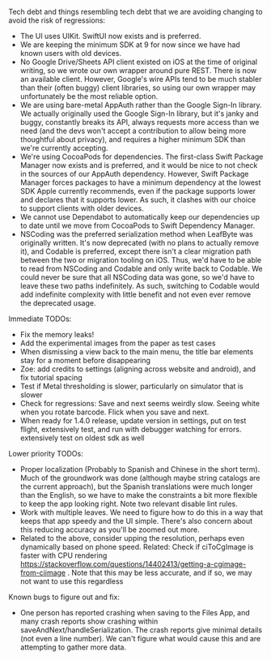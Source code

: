 Tech debt and things resembling tech debt that we are avoiding changing to avoid the risk of regressions:
* The UI uses UIKit. SwiftUI now exists and is preferred.
* We are keeping the minimum SDK at 9 for now since we have had known users with old devices.
* No Google Drive/Sheets API client existed on iOS at the time of original writing, so we wrote our own wrapper around pure REST. There is now an available client. However, Google's wire APIs tend to be much stabler than their (often buggy) client libraries, so using our own wrapper may unfortunately be the most reliable option.
* We are using bare-metal AppAuth rather than the Google Sign-In library. We actually originally used the Google Sign-In library, but it's janky and buggy, constantly breaks its API, always requests more access than we need (and the devs won't accept a contribution to allow being more thoughtful about privacy), and requires a higher minimum SDK than we're currently accepting.
* We're using CocoaPods for dependencies. The first-class Swift Package Manager now exists and is preferred, and it would be nice to not check in the sources of our AppAuth dependency. However, Swift Package Manager forces packages to have a minimum dependency at the lowest SDK Apple currently recommends, even if the package supports lower and declares that it supports lower. As such, it clashes with our choice to support clients with older devices.
* We cannot use Dependabot to automatically keep our dependencies up to date until we move from CocoaPods to Swift Dependency Manager.
* NSCoding was the preferred serialization method when LeafByte was originally written. It's now deprecated (with no plans to actually remove it), and Codable is preferred, except there isn't a clear migration path between the two or migration tooling on iOS. Thus, we'd have to be able to read from NSCoding and Codable and only write back to Codable. We could never be sure that all NSCoding data was gone, so we'd have to leave these two paths indefinitely. As such, switching to Codable would add indefinite complexity with little benefit and not even ever remove the deprecated usage.

Immediate TODOs:
* Fix the memory leaks!
* Add the experimental images from the paper as test cases
* When dismissing a view back to the main menu, the title bar elements stay for a moment before disappearing
* Zoe: add credits to settings (aligning across website and android), and fix tutorial spacing
* Test if Metal thresholding is slower, particularly on simulator that is slower
* Check for regressions: Save and next seems weirdly slow. Seeing white when you rotate barcode. Flick when you save and next. 
* When ready for 1.4.0 release, update version in settings, put on test flight, extensively test, and run with debugger watching for errors. extensively test on oldest sdk as well

Lower priority TODOs:
* Proper localization (Probably to Spanish and Chinese in the short term). Much of the groundwork was done (although maybe string catalogs are the current approach), but the Spanish translations were much longer than the English, so we have to make the constraints a bit more flexible to keep the app looking right. Note two relevant disable lint rules.
* Work with multiple leaves. We need to figure how to do this in a way that keeps that app speedy and the UI simple. There's also concern about this reducing accuracy as you'll be zoomed out more.
* Related to the above, consider upping the resolution, perhaps even dynamically based on phone speed. Related: Check if ciToCgImage is faster with CPU rendering https://stackoverflow.com/questions/14402413/getting-a-cgimage-from-ciimage . Note that this may be less accurate, and if so, we may not want to use this regardless

Known bugs to figure out and fix:
* One person has reported crashing when saving to the Files App, and many crash reports show crashing within saveAndNext/handleSerialization. The crash reports give minimal details (not even a line number). We can't figure what would cause this and are attempting to gather more data.
